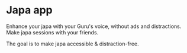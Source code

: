# Japa app

Enhance your japa with your Guru's voice, without ads and distractions.
Make japa sessions with your friends.

The goal is to make japa accessible & distraction-free.
